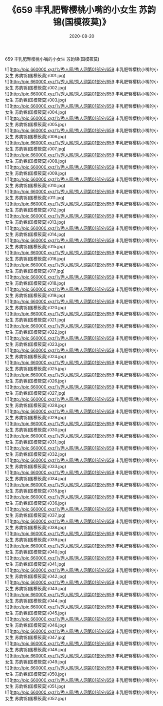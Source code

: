 ﻿---
layout: post
title:  《659 丰乳肥臀樱桃小嘴的小女生 苏韵锦(国模筱莫)》
date:   2020-08-20
img: http://pic.660000.xyz/1:/秀人网/秀人网第01部分/659 丰乳肥臀樱桃小嘴的小女生 苏韵锦(国模筱莫)/000.jpg
categories: [美女, 清纯, 唯美]
---

659 丰乳肥臀樱桃小嘴的小女生 苏韵锦(国模筱莫)

  ![](http://pic.660000.xyz/1:/秀人网/秀人网第01部分/659 丰乳肥臀樱桃小嘴的小女生 苏韵锦(国模筱莫)/001.jpg) <br> ![](http://pic.660000.xyz/1:/秀人网/秀人网第01部分/659 丰乳肥臀樱桃小嘴的小女生 苏韵锦(国模筱莫)/002.jpg) <br> ![](http://pic.660000.xyz/1:/秀人网/秀人网第01部分/659 丰乳肥臀樱桃小嘴的小女生 苏韵锦(国模筱莫)/003.jpg) <br> ![](http://pic.660000.xyz/1:/秀人网/秀人网第01部分/659 丰乳肥臀樱桃小嘴的小女生 苏韵锦(国模筱莫)/004.jpg) <br> ![](http://pic.660000.xyz/1:/秀人网/秀人网第01部分/659 丰乳肥臀樱桃小嘴的小女生 苏韵锦(国模筱莫)/005.jpg) <br> ![](http://pic.660000.xyz/1:/秀人网/秀人网第01部分/659 丰乳肥臀樱桃小嘴的小女生 苏韵锦(国模筱莫)/006.jpg) <br> ![](http://pic.660000.xyz/1:/秀人网/秀人网第01部分/659 丰乳肥臀樱桃小嘴的小女生 苏韵锦(国模筱莫)/007.jpg) <br> ![](http://pic.660000.xyz/1:/秀人网/秀人网第01部分/659 丰乳肥臀樱桃小嘴的小女生 苏韵锦(国模筱莫)/008.jpg) <br> ![](http://pic.660000.xyz/1:/秀人网/秀人网第01部分/659 丰乳肥臀樱桃小嘴的小女生 苏韵锦(国模筱莫)/009.jpg) <br> ![](http://pic.660000.xyz/1:/秀人网/秀人网第01部分/659 丰乳肥臀樱桃小嘴的小女生 苏韵锦(国模筱莫)/010.jpg) <br> ![](http://pic.660000.xyz/1:/秀人网/秀人网第01部分/659 丰乳肥臀樱桃小嘴的小女生 苏韵锦(国模筱莫)/011.jpg) <br> ![](http://pic.660000.xyz/1:/秀人网/秀人网第01部分/659 丰乳肥臀樱桃小嘴的小女生 苏韵锦(国模筱莫)/012.jpg) <br> ![](http://pic.660000.xyz/1:/秀人网/秀人网第01部分/659 丰乳肥臀樱桃小嘴的小女生 苏韵锦(国模筱莫)/013.jpg) <br> ![](http://pic.660000.xyz/1:/秀人网/秀人网第01部分/659 丰乳肥臀樱桃小嘴的小女生 苏韵锦(国模筱莫)/014.jpg) <br> ![](http://pic.660000.xyz/1:/秀人网/秀人网第01部分/659 丰乳肥臀樱桃小嘴的小女生 苏韵锦(国模筱莫)/015.jpg) <br> ![](http://pic.660000.xyz/1:/秀人网/秀人网第01部分/659 丰乳肥臀樱桃小嘴的小女生 苏韵锦(国模筱莫)/016.jpg) <br> ![](http://pic.660000.xyz/1:/秀人网/秀人网第01部分/659 丰乳肥臀樱桃小嘴的小女生 苏韵锦(国模筱莫)/017.jpg) <br> ![](http://pic.660000.xyz/1:/秀人网/秀人网第01部分/659 丰乳肥臀樱桃小嘴的小女生 苏韵锦(国模筱莫)/018.jpg) <br> ![](http://pic.660000.xyz/1:/秀人网/秀人网第01部分/659 丰乳肥臀樱桃小嘴的小女生 苏韵锦(国模筱莫)/019.jpg) <br> ![](http://pic.660000.xyz/1:/秀人网/秀人网第01部分/659 丰乳肥臀樱桃小嘴的小女生 苏韵锦(国模筱莫)/020.jpg) <br> ![](http://pic.660000.xyz/1:/秀人网/秀人网第01部分/659 丰乳肥臀樱桃小嘴的小女生 苏韵锦(国模筱莫)/021.jpg) <br> ![](http://pic.660000.xyz/1:/秀人网/秀人网第01部分/659 丰乳肥臀樱桃小嘴的小女生 苏韵锦(国模筱莫)/022.jpg) <br> ![](http://pic.660000.xyz/1:/秀人网/秀人网第01部分/659 丰乳肥臀樱桃小嘴的小女生 苏韵锦(国模筱莫)/023.jpg) <br> ![](http://pic.660000.xyz/1:/秀人网/秀人网第01部分/659 丰乳肥臀樱桃小嘴的小女生 苏韵锦(国模筱莫)/024.jpg) <br> ![](http://pic.660000.xyz/1:/秀人网/秀人网第01部分/659 丰乳肥臀樱桃小嘴的小女生 苏韵锦(国模筱莫)/025.jpg) <br> ![](http://pic.660000.xyz/1:/秀人网/秀人网第01部分/659 丰乳肥臀樱桃小嘴的小女生 苏韵锦(国模筱莫)/026.jpg) <br> ![](http://pic.660000.xyz/1:/秀人网/秀人网第01部分/659 丰乳肥臀樱桃小嘴的小女生 苏韵锦(国模筱莫)/027.jpg) <br> ![](http://pic.660000.xyz/1:/秀人网/秀人网第01部分/659 丰乳肥臀樱桃小嘴的小女生 苏韵锦(国模筱莫)/028.jpg) <br> ![](http://pic.660000.xyz/1:/秀人网/秀人网第01部分/659 丰乳肥臀樱桃小嘴的小女生 苏韵锦(国模筱莫)/029.jpg) <br> ![](http://pic.660000.xyz/1:/秀人网/秀人网第01部分/659 丰乳肥臀樱桃小嘴的小女生 苏韵锦(国模筱莫)/030.jpg) <br> ![](http://pic.660000.xyz/1:/秀人网/秀人网第01部分/659 丰乳肥臀樱桃小嘴的小女生 苏韵锦(国模筱莫)/031.jpg) <br> ![](http://pic.660000.xyz/1:/秀人网/秀人网第01部分/659 丰乳肥臀樱桃小嘴的小女生 苏韵锦(国模筱莫)/032.jpg) <br> ![](http://pic.660000.xyz/1:/秀人网/秀人网第01部分/659 丰乳肥臀樱桃小嘴的小女生 苏韵锦(国模筱莫)/033.jpg) <br> ![](http://pic.660000.xyz/1:/秀人网/秀人网第01部分/659 丰乳肥臀樱桃小嘴的小女生 苏韵锦(国模筱莫)/034.jpg) <br> ![](http://pic.660000.xyz/1:/秀人网/秀人网第01部分/659 丰乳肥臀樱桃小嘴的小女生 苏韵锦(国模筱莫)/035.jpg) <br> ![](http://pic.660000.xyz/1:/秀人网/秀人网第01部分/659 丰乳肥臀樱桃小嘴的小女生 苏韵锦(国模筱莫)/036.jpg) <br> ![](http://pic.660000.xyz/1:/秀人网/秀人网第01部分/659 丰乳肥臀樱桃小嘴的小女生 苏韵锦(国模筱莫)/037.jpg) <br> ![](http://pic.660000.xyz/1:/秀人网/秀人网第01部分/659 丰乳肥臀樱桃小嘴的小女生 苏韵锦(国模筱莫)/038.jpg) <br> ![](http://pic.660000.xyz/1:/秀人网/秀人网第01部分/659 丰乳肥臀樱桃小嘴的小女生 苏韵锦(国模筱莫)/039.jpg) <br> ![](http://pic.660000.xyz/1:/秀人网/秀人网第01部分/659 丰乳肥臀樱桃小嘴的小女生 苏韵锦(国模筱莫)/040.jpg) <br> ![](http://pic.660000.xyz/1:/秀人网/秀人网第01部分/659 丰乳肥臀樱桃小嘴的小女生 苏韵锦(国模筱莫)/041.jpg) <br> ![](http://pic.660000.xyz/1:/秀人网/秀人网第01部分/659 丰乳肥臀樱桃小嘴的小女生 苏韵锦(国模筱莫)/042.jpg) <br> ![](http://pic.660000.xyz/1:/秀人网/秀人网第01部分/659 丰乳肥臀樱桃小嘴的小女生 苏韵锦(国模筱莫)/043.jpg) <br> ![](http://pic.660000.xyz/1:/秀人网/秀人网第01部分/659 丰乳肥臀樱桃小嘴的小女生 苏韵锦(国模筱莫)/044.jpg) <br> ![](http://pic.660000.xyz/1:/秀人网/秀人网第01部分/659 丰乳肥臀樱桃小嘴的小女生 苏韵锦(国模筱莫)/045.jpg) <br> ![](http://pic.660000.xyz/1:/秀人网/秀人网第01部分/659 丰乳肥臀樱桃小嘴的小女生 苏韵锦(国模筱莫)/046.jpg) <br> ![](http://pic.660000.xyz/1:/秀人网/秀人网第01部分/659 丰乳肥臀樱桃小嘴的小女生 苏韵锦(国模筱莫)/047.jpg) <br> ![](http://pic.660000.xyz/1:/秀人网/秀人网第01部分/659 丰乳肥臀樱桃小嘴的小女生 苏韵锦(国模筱莫)/048.jpg) <br> ![](http://pic.660000.xyz/1:/秀人网/秀人网第01部分/659 丰乳肥臀樱桃小嘴的小女生 苏韵锦(国模筱莫)/049.jpg) <br> ![](http://pic.660000.xyz/1:/秀人网/秀人网第01部分/659 丰乳肥臀樱桃小嘴的小女生 苏韵锦(国模筱莫)/050.jpg) <br> ![](http://pic.660000.xyz/1:/秀人网/秀人网第01部分/659 丰乳肥臀樱桃小嘴的小女生 苏韵锦(国模筱莫)/051.jpg) <br> ![](http://pic.660000.xyz/1:/秀人网/秀人网第01部分/659 丰乳肥臀樱桃小嘴的小女生 苏韵锦(国模筱莫)/052.jpg) <br>